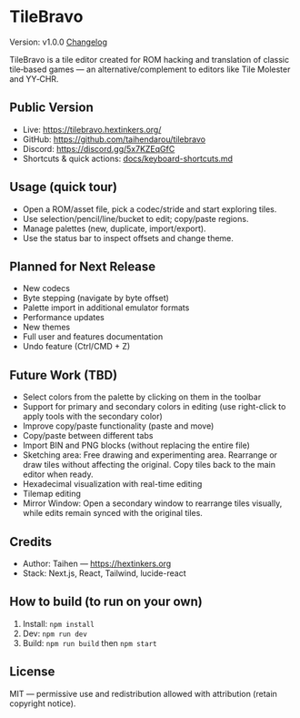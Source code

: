# TileBravo

Version: v1.0.0 [Changelog](./CHANGELOG.md)

TileBravo is a tile editor created for ROM hacking and translation of classic tile‑based games — an alternative/complement to editors like Tile Molester and YY‑CHR.

## Public Version

- Live: https://tilebravo.hextinkers.org/
- GitHub: https://github.com/taihendarou/tilebravo
- Discord: https://discord.gg/5x7KZEqGfC
- Shortcuts & quick actions: [docs/keyboard-shortcuts.md](./docs/keyboard-shortcuts.md)

## Usage (quick tour)

- Open a ROM/asset file, pick a codec/stride and start exploring tiles.
- Use selection/pencil/line/bucket to edit; copy/paste regions.
- Manage palettes (new, duplicate, import/export).
- Use the status bar to inspect offsets and change theme.

## Planned for Next Release

- New codecs
- Byte stepping (navigate by byte offset)
- Palette import in additional emulator formats
- Performance updates
- New themes
- Full user and features documentation
- Undo feature (Ctrl/CMD + Z)

## Future Work (TBD)

- Select colors from the palette by clicking on them in the toolbar
- Support for primary and secondary colors in editing (use right-click to apply tools with the secondary color)
- Improve copy/paste functionality (paste and move)
- Copy/paste between different tabs
- Import BIN and PNG blocks (without replacing the entire file)
- Sketching area: Free drawing and experimenting area. Rearrange or draw tiles without affecting the original. Copy tiles back to the main editor when ready.
- Hexadecimal visualization with real-time editing
- Tilemap editing
- Mirror Window: Open a secondary window to rearrange tiles visually, while edits remain synced with the original tiles.

## Credits

- Author: Taihen — https://hextinkers.org
- Stack: Next.js, React, Tailwind, lucide-react

## How to build (to run on your own)

1. Install: `npm install`
2. Dev: `npm run dev`
3. Build: `npm run build` then `npm start`

## License

MIT — permissive use and redistribution allowed with attribution (retain copyright notice).
